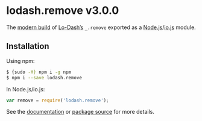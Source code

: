 # lodash.remove v3.0.0

The [modern build](https://github.com/lodash/lodash/wiki/Build-Differences) of [Lo-Dash’s](https://lodash.com/) `_.remove` exported as a [Node.js](http://nodejs.org/)/[io.js](https://iojs.org/) module.

## Installation

Using npm:

```bash
$ {sudo -H} npm i -g npm
$ npm i --save lodash.remove
```

In Node.js/io.js:

```js
var remove = require('lodash.remove');
```

See the [documentation](https://lodash.com/docs#remove) or [package source](https://github.com/lodash/lodash/blob/3.0.0-npm-packages/lodash.remove) for more details.
